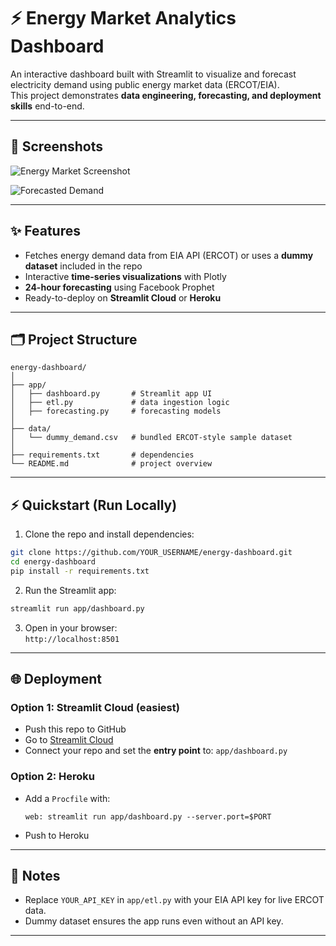# ⚡ Energy Market Analytics Dashboard

An interactive dashboard built with Streamlit to visualize and forecast electricity demand using public energy market data (ERCOT/EIA).  
This project demonstrates **data engineering, forecasting, and deployment skills** end-to-end.

---

## 📸 Screenshots

![Energy Market Screenshot](https://github.com/user-attachments/assets/15430dea-826d-4d06-97da-b1d6d9a37bb2)

![Forecasted Demand](https://github.com/user-attachments/assets/bf88e88d-635e-4dc0-8d38-0ba246e94cc4)


---

## ✨ Features
- Fetches energy demand data from EIA API (ERCOT) or uses a **dummy dataset** included in the repo
- Interactive **time-series visualizations** with Plotly
- **24-hour forecasting** using Facebook Prophet
- Ready-to-deploy on **Streamlit Cloud** or **Heroku**

---

## 🗂 Project Structure
```
energy-dashboard/
│
├── app/
│   ├── dashboard.py       # Streamlit app UI
│   ├── etl.py             # data ingestion logic
│   ├── forecasting.py     # forecasting models
│
├── data/
│   └── dummy_demand.csv   # bundled ERCOT-style sample dataset
│
├── requirements.txt       # dependencies
└── README.md              # project overview
```

---

## ⚡ Quickstart (Run Locally)

1. Clone the repo and install dependencies:
```bash
git clone https://github.com/YOUR_USERNAME/energy-dashboard.git
cd energy-dashboard
pip install -r requirements.txt
```

2. Run the Streamlit app:
```bash
streamlit run app/dashboard.py
```

3. Open in your browser:  
`http://localhost:8501`

---

## 🌐 Deployment

### Option 1: Streamlit Cloud (easiest)
- Push this repo to GitHub
- Go to [Streamlit Cloud](https://streamlit.io/cloud)
- Connect your repo and set the **entry point** to: `app/dashboard.py`

### Option 2: Heroku
- Add a `Procfile` with:
  ```
  web: streamlit run app/dashboard.py --server.port=$PORT
  ```
- Push to Heroku

---

## 📌 Notes
- Replace `YOUR_API_KEY` in `app/etl.py` with your EIA API key for live ERCOT data.  
- Dummy dataset ensures the app runs even without an API key.

---
